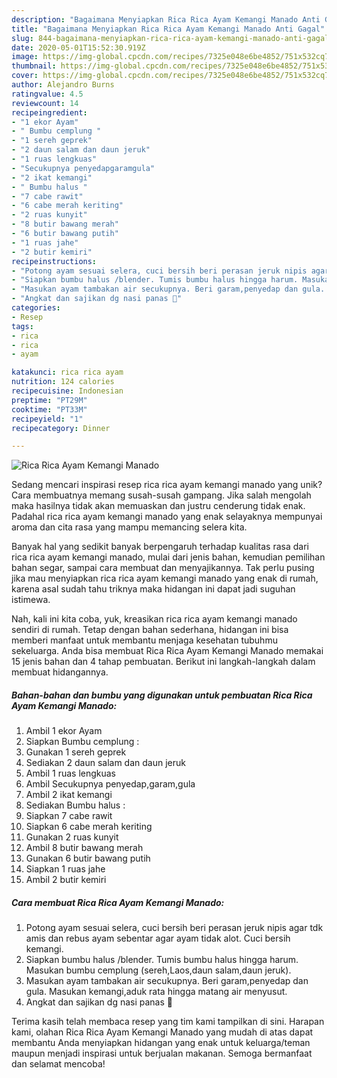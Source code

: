 ```yaml
---
description: "Bagaimana Menyiapkan Rica Rica Ayam Kemangi Manado Anti Gagal"
title: "Bagaimana Menyiapkan Rica Rica Ayam Kemangi Manado Anti Gagal"
slug: 844-bagaimana-menyiapkan-rica-rica-ayam-kemangi-manado-anti-gagal
date: 2020-05-01T15:52:30.919Z
image: https://img-global.cpcdn.com/recipes/7325e048e6be4852/751x532cq70/rica-rica-ayam-kemangi-manado-foto-resep-utama.jpg
thumbnail: https://img-global.cpcdn.com/recipes/7325e048e6be4852/751x532cq70/rica-rica-ayam-kemangi-manado-foto-resep-utama.jpg
cover: https://img-global.cpcdn.com/recipes/7325e048e6be4852/751x532cq70/rica-rica-ayam-kemangi-manado-foto-resep-utama.jpg
author: Alejandro Burns
ratingvalue: 4.5
reviewcount: 14
recipeingredient:
- "1 ekor Ayam"
- " Bumbu cemplung "
- "1 sereh geprek"
- "2 daun salam dan daun jeruk"
- "1 ruas lengkuas"
- "Secukupnya penyedapgaramgula"
- "2 ikat kemangi"
- " Bumbu halus "
- "7 cabe rawit"
- "6 cabe merah keriting"
- "2 ruas kunyit"
- "8 butir bawang merah"
- "6 butir bawang putih"
- "1 ruas jahe"
- "2 butir kemiri"
recipeinstructions:
- "Potong ayam sesuai selera, cuci bersih beri perasan jeruk nipis agar tdk amis dan rebus ayam sebentar agar ayam tidak alot. Cuci bersih kemangi."
- "Siapkan bumbu halus /blender. Tumis bumbu halus hingga harum. Masukan bumbu cemplung (sereh,Laos,daun salam,daun jeruk)."
- "Masukan ayam tambakan air secukupnya. Beri garam,penyedap dan gula. Masukan kemangi,aduk rata hingga matang air menyusut."
- "Angkat dan sajikan dg nasi panas 🥰"
categories:
- Resep
tags:
- rica
- rica
- ayam

katakunci: rica rica ayam 
nutrition: 124 calories
recipecuisine: Indonesian
preptime: "PT29M"
cooktime: "PT33M"
recipeyield: "1"
recipecategory: Dinner

---
```



![Rica Rica Ayam Kemangi Manado](https://img-global.cpcdn.com/recipes/7325e048e6be4852/751x532cq70/rica-rica-ayam-kemangi-manado-foto-resep-utama.jpg)

Sedang mencari inspirasi resep rica rica ayam kemangi manado yang unik? Cara membuatnya memang susah-susah gampang. Jika salah mengolah maka hasilnya tidak akan memuaskan dan justru cenderung tidak enak. Padahal rica rica ayam kemangi manado yang enak selayaknya mempunyai aroma dan cita rasa yang mampu memancing selera kita.

Banyak hal yang sedikit banyak berpengaruh terhadap kualitas rasa dari rica rica ayam kemangi manado, mulai dari jenis bahan, kemudian pemilihan bahan segar, sampai cara membuat dan menyajikannya. Tak perlu pusing jika mau menyiapkan rica rica ayam kemangi manado yang enak di rumah, karena asal sudah tahu triknya maka hidangan ini dapat jadi suguhan istimewa.




Nah, kali ini kita coba, yuk, kreasikan rica rica ayam kemangi manado sendiri di rumah. Tetap dengan bahan sederhana, hidangan ini bisa memberi manfaat untuk membantu menjaga kesehatan tubuhmu sekeluarga. Anda bisa membuat Rica Rica Ayam Kemangi Manado memakai 15 jenis bahan dan 4 tahap pembuatan. Berikut ini langkah-langkah dalam membuat hidangannya.

<!--inarticleads1-->

##### Bahan-bahan dan bumbu yang digunakan untuk pembuatan Rica Rica Ayam Kemangi Manado:

1. Ambil 1 ekor Ayam
1. Siapkan  Bumbu cemplung :
1. Gunakan 1 sereh geprek
1. Sediakan 2 daun salam dan daun jeruk
1. Ambil 1 ruas lengkuas
1. Ambil Secukupnya penyedap,garam,gula
1. Ambil 2 ikat kemangi
1. Sediakan  Bumbu halus :
1. Siapkan 7 cabe rawit
1. Siapkan 6 cabe merah keriting
1. Gunakan 2 ruas kunyit
1. Ambil 8 butir bawang merah
1. Gunakan 6 butir bawang putih
1. Siapkan 1 ruas jahe
1. Ambil 2 butir kemiri




<!--inarticleads2-->

##### Cara membuat Rica Rica Ayam Kemangi Manado:

1. Potong ayam sesuai selera, cuci bersih beri perasan jeruk nipis agar tdk amis dan rebus ayam sebentar agar ayam tidak alot. Cuci bersih kemangi.
1. Siapkan bumbu halus /blender. Tumis bumbu halus hingga harum. Masukan bumbu cemplung (sereh,Laos,daun salam,daun jeruk).
1. Masukan ayam tambakan air secukupnya. Beri garam,penyedap dan gula. Masukan kemangi,aduk rata hingga matang air menyusut.
1. Angkat dan sajikan dg nasi panas 🥰




Terima kasih telah membaca resep yang tim kami tampilkan di sini. Harapan kami, olahan Rica Rica Ayam Kemangi Manado yang mudah di atas dapat membantu Anda menyiapkan hidangan yang enak untuk keluarga/teman maupun menjadi inspirasi untuk berjualan makanan. Semoga bermanfaat dan selamat mencoba!
